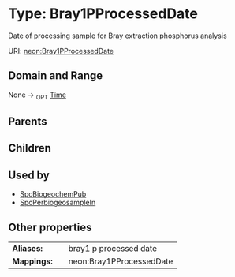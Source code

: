 
# Type: Bray1PProcessedDate


Date of processing sample for Bray extraction phosphorus analysis

URI: [neon:Bray1PProcessedDate](https://data.neonscience.org/Bray1PProcessedDate)


## Domain and Range

None ->  <sub>OPT</sub> [Time](types/Time.md)

## Parents


## Children


## Used by

 * [SpcBiogeochemPub](SpcBiogeochemPub.md)
 * [SpcPerbiogeosampleIn](SpcPerbiogeosampleIn.md)

## Other properties

|  |  |  |
| --- | --- | --- |
| **Aliases:** | | bray1 p processed date |
| **Mappings:** | | neon:Bray1PProcessedDate |

